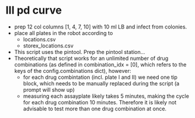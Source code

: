 # III pd curve

- prep 12 col columns [1, 4, 7, 10] with 10 ml LB and infect from colonies.
- place all plates in the robot according to
  - locations.csv
  - storex_locations.csv
- This script uses the pintool. Prep the pintool station...
- Theoretically that script works for an unlimited number of drug combinations (as defined in combination_idx = [0], which refers to the keys of the config.combinations dict), however:
  + for each drug combintation (incl. plate I and II) we need one tip block, which needs to be manually replaced during the script (a prompt will show up)
  + measuring each assayplate likely takes 5 minutes, making the cycle for each drug combination 10 minutes. Therefore it is likely not advisable to test more than one drug combination at once.